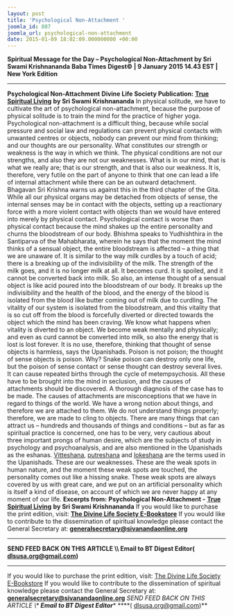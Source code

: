 ```yaml
---
layout: post
title: 'Psychological Non-Attachment '
joomla_id: 807
joomla_url: psychological-non-attachment
date: 2015-01-09 18:02:09.000000000 +00:00
---
```

**Spiritual Message for the Day – Psychological Non-Attachment by Sri Swami Krishnananda**
**Baba Times Digest© | 9 January 2015 14.43 EST | New York Edition**
* * *  
**Psychological Non-Attachment**
**Divine Life Society Publication:** [**True Spiritual Living**](http://www.swami-krishnananda.org/living/living_08.html) **by Sri Swami Krishnananda**
In physical solitude, we have to cultivate the art of psychological non-attachment, because the purpose of physical solitude is to train the mind for the practice of higher yoga.
Psychological non-attachment is a difficult thing, because while social pressure and social law and regulations can prevent physical contacts with unwanted centres or objects, nobody can prevent our mind from thinking; and our thoughts are our personality. What constitutes our strength or weakness is the way in which we think. The physical conditions are not our strengths, and also they are not our weaknesses. What is in our mind, that is what we really are; that is our strength, and that is also our weakness.
It is, therefore, very futile on the part of anyone to think that one can lead a life of internal attachment while there can be an outward detachment. Bhagavan Sri Krishna warns us against this in the third chapter of the Gita. While all our physical organs may be detached from objects of sense, the internal senses may be in contact with the objects, setting up a reactionary force with a more violent contact with objects than we would have entered into merely by physical contact.
Psychological contact is worse than physical contact because the mind shakes up the entire personality and churns the bloodstream of our body. Bhishma speaks to Yudhishthira in the Santiparva of the Mahabharata, wherein he says that the moment the mind thinks of a sensual object, the entire bloodstream is affected – a thing that we are unaware of. It is similar to the way milk curdles by a touch of acid; there is a breaking up of the indivisibility of the milk. The strength of the milk goes, and it is no longer milk at all. It becomes curd. It is spoiled, and it cannot be converted back into milk. So also, an intense thought of a sensual object is like acid poured into the bloodstream of our body. It breaks up the indivisibility and the health of the blood, and the energy of the blood is isolated from the blood like butter coming out of milk due to curdling. The vitality of our system is isolated from the bloodstream, and this vitality that is so cut off from the blood is forcefully diverted or directed towards the object which the mind has been craving. We know what happens when vitality is diverted to an object. We become weak mentally and physically; and even as curd cannot be converted into milk, so also the energy that is lost is lost forever.
It is no use, therefore, thinking that thought of sense objects is harmless, says the Upanishads. Poison is not poison; the thought of sense objects is poison. Why? Snake poison can destroy only one life, but the poison of sense contact or sense thought can destroy several lives. It can cause repeated births through the cycle of metempsychosis.
All these have to be brought into the mind in seclusion, and the causes of attachments should be discovered. A thorough diagnosis of the case has to be made. The causes of attachments are misconceptions that we have in regard to things of the world. We have a wrong notion about things, and therefore we are attached to them. We do not understand things properly; therefore, we are made to cling to objects.
There are many things that can attract us – hundreds and thousands of things and conditions – but as far as spiritual practice is concerned, one has to be very, very cautious about three important prongs of human desire, which are the subjects of study in psychology and psychoanalysis, and are also mentioned in the Upanishads as the eshanas. [Vitteshana](http://www.swami-krishnananda.org/katha1/katha1_1.1.html), [putreshana](http://www.swami-krishnananda.org/disc/disc_212.html) and [lokeshana](http://www.swami-krishnananda.org/living/living_08.html) are the terms used in the Upanishads. These are our weaknesses. These are the weak spots in human nature, and the moment these weak spots are touched, the personality comes out like a hissing snake. These weak spots are always covered by us with great care, and we put on an artificial personality which is itself a kind of disease, on account of which we are never happy at any moment of our life.
**Excerpts from:**  **Psychological Non-Attachment -** [**True Spiritual Living**](http://www.swami-krishnananda.org/living/living_08.html) **by Sri Swami Krishnananda**
If you would like to purchase the print edition, visit: **[The Divine Life Society E-Bookstore](http://www.dlshq.org/download/download.htm)**
If you would like to contribute to the dissemination of spiritual knowledge please contact the General Secretary at: [](mailto:%20%3Cscript%20type=%27text/javascript%27%3E%20%3C%21--%20var%20prefix%20=%20%27ma%27%20+%20%27il%27%20+%20%27to%27;%20var%20path%20=%20%27hr%27%20+%20%27ef%27%20+%20%27=%27;%20var%20addy57016%20=%20%27generalsecretary%27%20+%20%27@%27;%20addy57016%20=%20addy57016%20+%20%27sivanandaonline%27%20+%20%27.%27%20+%20%27org%27;%20document.write%28%27%3Ca%20%27%20+%20path%20+%20%27%5C%27%27%20+%20prefix%20+%20%27:%27%20+%20addy57016%20+%20%27%5C%27%3E%27%29;%20document.write%28addy57016%29;%20document.write%28%27%3C%5C/a%3E%27%29;%20//--%3E%5Cn%20%3C/script%3E%3Cscript%20type=%27text/javascript%27%3E%20%3C%21--%20document.write%28%27%3Cspan%20style=%5C%27display:%20none;%5C%27%3E%27%29;%20//--%3E%20%3C/script%3EThis%20email%20address%20is%20being%20protected%20from%20spambots.%20You%20need%20JavaScript%20enabled%20to%20view%20it.%20%3Cscript%20type=%27text/javascript%27%3E%20%3C%21--%20document.write%28%27%3C/%27%29;%20document.write%28%27span%3E%27%29;%20//--%3E%20%3C/script%3E?subject=Contribution%20to%20Dissemination%20of%20Spiritual%20Knowledge) **generalsecretary@sivanandaonline.org**
****
**SEND FEED BACK ON THIS ARTICLE \\\ Email to BT Digest Editor[](mailto:%20%3Cscript%20type=%27text/javascript%27%3E%20%3C%21--%20var%20prefix%20=%20%27ma%27%20+%20%27il%27%20+%20%27to%27;%20var%20path%20=%20%27hr%27%20+%20%27ef%27%20+%20%27=%27;%20var%20addy72654%20=%20%27dlsusa.org%27%20+%20%27@%27;%20addy72654%20=%20addy72654%20+%20%27gmail%27%20+%20%27.%27%20+%20%27com%27;%20document.write%28%27%3Ca%20%27%20+%20path%20+%20%27%5C%27%27%20+%20prefix%20+%20%27:%27%20+%20addy72654%20+%20%27%5C%27%3E%27%29;%20document.write%28addy72654%29;%20document.write%28%27%3C%5C/a%3E%27%29;%20//--%3E%5Cn%20%3C/script%3E%3Cscript%20type=%27text/javascript%27%3E%20%3C%21--%20document.write%28%27%3Cspan%20style=%5C%27display:%20none;%5C%27%3E%27%29;%20//--%3E%20%3C/script%3EThis%20email%20address%20is%20being%20protected%20from%20spambots.%20You%20need%20JavaScript%20enabled%20to%20view%20it.%20%3Cscript%20type=%27text/javascript%27%3E%20%3C%21--%20document.write%28%27%3C/%27%29;%20document.write%28%27span%3E%27%29;%20//--%3E%20%3C/script%3E?subject=DLS%20Posts)( [dlsusa.org@gmail.com](mailto:dlsusa.org@gmail.com))**
* * *
  
If you would like to purchase the print edition, visit: [The Divine Life Society E-Bookstore](http://www.dlshq.org/download/download.htm)
If you would like to contribute to the dissemination of spiritual knowledge please contact the General Secretary at: **[generalsecretary@sivanandaonline.org](mailto:generalsecretary@sivanandaonline.org)**
**SEND FEED BACK ON THIS ARTICLE \\\**  **Email to BT Digest Editor**** [](mailto:%20%3Cscript%20type=%27text/javascript%27%3E%20%3C%21--%20var%20prefix%20=%20%27ma%27%20+%20%27il%27%20+%20%27to%27;%20var%20path%20=%20%27hr%27%20+%20%27ef%27%20+%20%27=%27;%20var%20addy72654%20=%20%27dlsusa.org%27%20+%20%27@%27;%20addy72654%20=%20addy72654%20+%20%27gmail%27%20+%20%27.%27%20+%20%27com%27;%20document.write%28%27%3Ca%20%27%20+%20path%20+%20%27%5C%27%27%20+%20prefix%20+%20%27:%27%20+%20addy72654%20+%20%27%5C%27%3E%27%29;%20document.write%28addy72654%29;%20document.write%28%27%3C%5C/a%3E%27%29;%20//--%3E%5Cn%20%3C/script%3E%3Cscript%20type=%27text/javascript%27%3E%20%3C%21--%20document.write%28%27%3Cspan%20style=%5C%27display:%20none;%5C%27%3E%27%29;%20//--%3E%20%3C/script%3EThis%20email%20address%20is%20being%20protected%20from%20spambots.%20You%20need%20JavaScript%20enabled%20to%20view%20it.%20%3Cscript%20type=%27text/javascript%27%3E%20%3C%21--%20document.write%28%27%3C/%27%29;%20document.write%28%27span%3E%27%29;%20//--%3E%20%3C/script%3E?subject=DLS%20Posts)****( [dlsusa.org@gmail.com](mailto:dlsusa.org@gmail.com))**  
